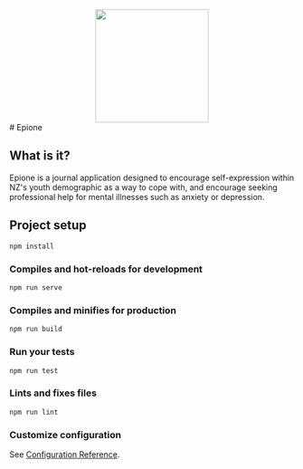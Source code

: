 <div style="text-align: center;">
    <img src="docs/images/epione-logo.png" height="200" />
</div>
# Epione
<!--
screenshots here
<img width = 200>
-->

## What is it?
Epione is a journal application designed to encourage self-expression within NZ's youth demographic as a way to cope with, and encourage seeking professional help for mental illnesses such as anxiety or depression.

## Project setup
```
npm install
```

### Compiles and hot-reloads for development
```
npm run serve
```

### Compiles and minifies for production
```
npm run build
```

### Run your tests
```
npm run test
```

### Lints and fixes files
```
npm run lint
```

### Customize configuration
See [Configuration Reference](https://cli.vuejs.org/config/).
